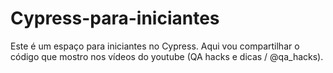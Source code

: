 # Cypress-para-iniciantes
Este é um espaço para iniciantes no Cypress. Aqui vou compartilhar o código que mostro nos vídeos do youtube (QA hacks e dicas / @qa_hacks).
